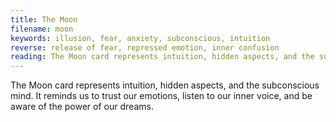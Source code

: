 ```yaml
---
title: The Moon
filename: moon
keywords: illusion, fear, anxiety, subconscious, intuition
reverse: release of fear, repressed emotion, inner confusion
reading: The Moon card represents intuition, hidden aspects, and the subconscious mind. It reminds us to trust our emotions, listen to our inner voice, and be aware of the power of our dreams. As you consider the energy of The Moon, ask yourself - what emotions am I currently feeling? Are there any hidden aspects of myself that I am not acknowledging? How can I tap into my intuition to guide me towards my goals? What messages might my dreams be trying to tell me?
---
```


The Moon card represents intuition, hidden aspects, and the subconscious mind. It reminds us to trust our emotions, listen to our inner voice, and be aware of the power of our dreams.

